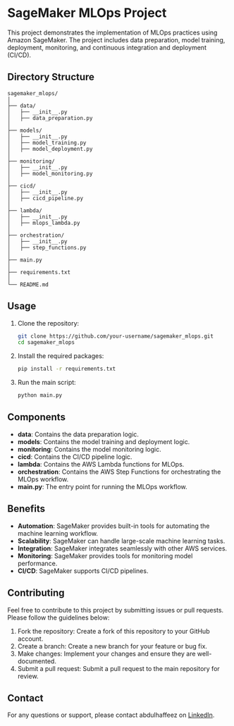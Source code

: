 # SageMaker MLOps Project

This project demonstrates the implementation of MLOps practices using Amazon SageMaker. The project includes data preparation, model training, deployment, monitoring, and continuous integration and deployment (CI/CD).

## Directory Structure
```
sagemaker_mlops/
│
├── data/
│   ├── __init__.py
│   ├── data_preparation.py
│
├── models/
│   ├── __init__.py
│   ├── model_training.py
│   ├── model_deployment.py
│
├── monitoring/
│   ├── __init__.py
│   ├── model_monitoring.py
│
├── cicd/
│   ├── __init__.py
│   ├── cicd_pipeline.py
│
├── lambda/
│   ├── __init__.py
│   ├── mlops_lambda.py
│
├── orchestration/
│   ├── __init__.py
│   ├── step_functions.py
│
├── main.py
│
├── requirements.txt
│
└── README.md
```

## Usage

1. Clone the repository:
   ```bash
   git clone https://github.com/your-username/sagemaker_mlops.git
   cd sagemaker_mlops
   ```

2. Install the required packages:
   ```bash
   pip install -r requirements.txt
   ```

3. Run the main script:
   ```bash
   python main.py
   ```

## Components

- **data**: Contains the data preparation logic.
- **models**: Contains the model training and deployment logic.
- **monitoring**: Contains the model monitoring logic.
- **cicd**: Contains the CI/CD pipeline logic.
- **lambda**: Contains the AWS Lambda functions for MLOps.
- **orchestration**: Contains the AWS Step Functions for orchestrating the MLOps workflow.
- **main.py**: The entry point for running the MLOps workflow.

## Benefits

- **Automation**: SageMaker provides built-in tools for automating the machine learning workflow.
- **Scalability**: SageMaker can handle large-scale machine learning tasks.
- **Integration**: SageMaker integrates seamlessly with other AWS services.
- **Monitoring**: SageMaker provides tools for monitoring model performance.
- **CI/CD**: SageMaker supports CI/CD pipelines.

## Contributing

Feel free to contribute to this project by submitting issues or pull requests. Please follow the guidelines below:

1. Fork the repository: Create a fork of this repository to your GitHub account.
2. Create a branch: Create a new branch for your feature or bug fix.
3. Make changes: Implement your changes and ensure they are well-documented.
4. Submit a pull request: Submit a pull request to the main repository for review.

## Contact

For any questions or support, please contact abdulhaffeez on [LinkedIn](https://www.linkedin.com/in/shaik-abdul-haffeez-84719882?lipi=urn%3Ali%3Apage%3Ad_flagship3_profile_view_base_contact_details%3B3AeT1%2FumQ9SRbkNo711Y7A%3D%3D).